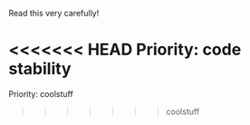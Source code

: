 Read this very carefully!

<<<<<<< HEAD
Priority: code stability
=======
Priority: coolstuff
>>>>>>> coolstuff
